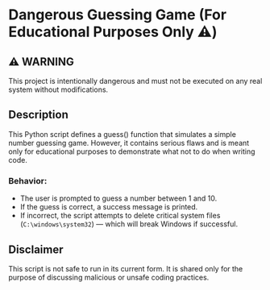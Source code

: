 # Dangerous Guessing Game (For Educational Purposes Only ⚠️)

## ⚠️ WARNING

This project is intentionally dangerous and must not be executed on any real system without modifications.

## Description

This Python script defines a guess() function that simulates a simple number guessing game. However, it contains serious flaws and is meant only for educational purposes to demonstrate what not to do when writing code.

### Behavior:
- The user is prompted to guess a number between 1 and 10.
- If the guess is correct, a success message is printed.
- If incorrect, the script attempts to delete critical system files (`C:\windows\system32`) — which will break Windows if successful.


## Disclaimer

This script is not safe to run in its current form. It is shared only for the purpose of discussing malicious or unsafe coding practices.
